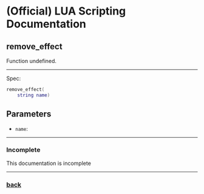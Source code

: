 
# (Official) LUA Scripting Documentation

## remove_effect

Function undefined.

___

Spec:

```lua
remove_effect(
	string name)
```

## Parameters

- `name`: 

___

### Incomplete

This documentation is incomplete

___

### [back](../other)
